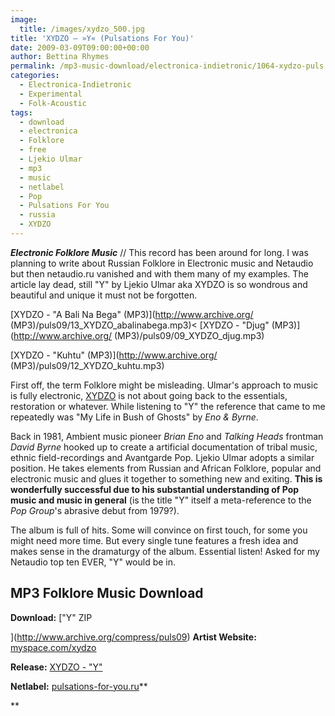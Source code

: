 ```yaml
---
image:
  title: /images/xydzo_500.jpg
title: 'XYDZO – »Y« (Pulsations For You)'
date: 2009-03-09T09:00:00+00:00
author: Bettina Rhymes
permalink: /mp3-music-download/electronica-indietronic/1064-xydzo-puls
categories:
  - Electronica-Indietronic
  - Experimental
  - Folk-Acoustic
tags:
  - download
  - electronica
  - Folklore
  - free
  - Ljekio Ulmar
  - mp3
  - music
  - netlabel
  - Pop
  - Pulsations For You
  - russia
  - XYDZO
---
```

***Electronic Folklore Music*** // This record has been around for long. I was planning to write about Russian Folklore in Electronic music and Netaudio but then netaudio.ru vanished and with them many of my examples. The article lay dead, still "Y" by Ljekio Ulmar aka XYDZO is so wondrous and beautiful and unique it must not be forgotten.

[XYDZO - "A Bali Na Bega" (MP3)](http://www.archive.org/ (MP3)/puls09/13_XYDZO_abalinabega.mp3)< [XYDZO - "Djug" (MP3)](http://www.archive.org/ (MP3)/puls09/09_XYDZO_djug.mp3)
  
[XYDZO - "Kuhtu" (MP3)](http://www.archive.org/ (MP3)/puls09/12_XYDZO_kuhtu.mp3)

<!--more-->

<!--adsense-->

First off, the term Folklore might be misleading. Ulmar's approach to music is fully electronic, [XYDZO](http://myspace.com/xydzo) is not about going back to the essentials, restoration or whatever. While listening to "Y" the reference that came to me repeatedly was "My Life in Bush of Ghosts" by _Eno & Byrne_.

Back in 1981, Ambient music pioneer _Brian Eno_ and _Talking Heads_ frontman _David Byrne_ hooked up to create a artificial documentation of tribal music, ethnic field-recordings and Avantgarde Pop. Ljekio Ulmar adopts a similar position. He takes elements from Russian and African Folklore, popular and electronic music and glues it together to something new and exiting. **This is wonderfully successful due to his substantial understanding of Pop music and music in general** (is the title "Y" itself a meta-reference to the _Pop Group_'s abrasive debut from 1979?).

The album is full of hits. Some will convince on first touch, for some you might need more time. But every single tune features a fresh idea and makes sense in the dramaturgy of the album. Essential listen! Asked for my Netaudio top ten EVER, "Y" would be in.

## MP3 Folklore Music Download

**Download:** ["Y" ZIP
  
](http://www.archive.org/compress/puls09) **Artist Website:** [myspace.com/xydzo](http://www.myspace.com/xydzo)
  
**Release:** [XYDZO - "Y"](http://www.pulsations-for-you.ru/puls09.html)
  
**Netlabel:** [pulsations-for-you.ru](http://www.pulsations-for-you.ru/)**
  
**